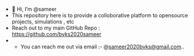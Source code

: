 - 👋 Hi, I’m @sameer
- This repository here is to provide a colloborative platform to opensource projects, simulations , etc
- Reach out to my main GitHub Repo : https://github.com/bvks2020sameer
- - You can reach me out via email :- @sameer2020bvks@gmail.com..

<!---
icebergelectronics/icebergelectronics is a ✨ special ✨ repository because its `README.md` (this file) appears on your GitHub profile.
You can click the Preview link to take a look at your changes.
--->
